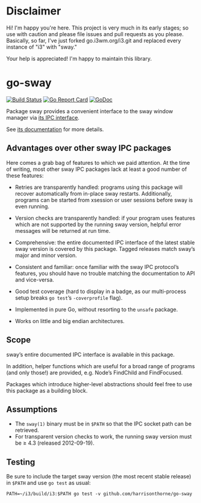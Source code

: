 # Disclaimer

Hi! I'm happy you're here. This project is very much in its early stages; so use
with caution and please file issues and pull requests as you please. Basically,
so far, I've just forked go.i3wm.org/i3.git and replaced every instance of "i3"
with "sway."

Your help is appreciated! I'm happy to maintain this library.

# go-sway

[![Build Status](https://travis-ci.org/i3/go-i3.svg?branch=master)](https://travis-ci.org/i3/go-i3)
[![Go Report Card](https://goreportcard.com/badge/go.i3wm.org/i3)](https://goreportcard.com/report/go.i3wm.org/i3)
[![GoDoc](https://godoc.org/go.i3wm.org/i3?status.svg)](https://godoc.org/go.i3wm.org/sway)

Package sway provides a convenient interface to the sway window manager via [its IPC
interface](https://i3wm.org/docs/ipc.html).

See [its documentation](https://godoc.org/go.i3wm.org/i3) for more details.

## Advantages over other sway IPC packages

Here comes a grab bag of features to which we paid attention. At the time of
writing, most other sway IPC packages lack at least a good number of these
features:

* Retries are transparently handled: programs using this package will recover
  automatically from in-place sway restarts. Additionally, programs can be started
  from xsession or user sessions before sway is even running.

* Version checks are transparently handled: if your program uses features which
  are not supported by the running sway version, helpful error messages will be
  returned at run time.

* Comprehensive: the entire documented IPC interface of the latest stable sway
  version is covered by this package. Tagged releases match sway’s major and minor
  version.

* Consistent and familiar: once familiar with the sway IPC protocol’s features,
  you should have no trouble matching the documentation to API and vice-versa.

* Good test coverage (hard to display in a badge, as our multi-process setup
  breaks `go test`’s `-coverprofile` flag).

* Implemented in pure Go, without resorting to the `unsafe` package.

* Works on little and big endian architectures.

## Scope

sway’s entire documented IPC interface is available in this package.

In addition, helper functions which are useful for a broad range of programs
(and only those!) are provided, e.g. Node’s FindChild and FindFocused.

Packages which introduce higher-level abstractions should feel free to use this
package as a building block.

## Assumptions

* The `sway(1)` binary must be in `$PATH` so that the IPC socket path can be retrieved.
* For transparent version checks to work, the running sway version must be ≥ 4.3 (released 2012-09-19).

## Testing

Be sure to include the target sway version (the most recent stable release) in
`$PATH` and use `go test` as usual:

```shell
PATH=~/i3/build/i3:$PATH go test -v github.com/harrisonthorne/go-sway
```
